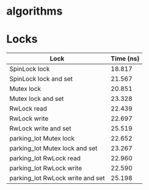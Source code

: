# algorithms

# Locks

| Lock                             | Time (ns) |
|----------------------------------|-----------|
| SpinLock lock                    | 18.817    |
| SpinLock lock and set            | 21.567  |
| Mutex lock                       | 20.851  |
| Mutex lock and set               | 23.328  |
| RwLock read                      | 22.439  |
| RwLock write                     | 22.697  |
| RwLock write and set             | 25.519  |
| parking_lot Mutex lock           | 22.652  |
| parking_lot Mutex lock and set   | 23.267  |
| parking_lot RwLock read          | 22.960  |
| parking_lot RwLock write         | 22.590  |
| parking_lot RwLock write and set | 25.198  |
    